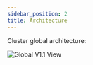 ```yaml
---
sidebar_position: 2
title: Architecture
---
```


Cluster global architecture:

![Global V1.1 View](/img/confiance_env/confiancev1.png)
